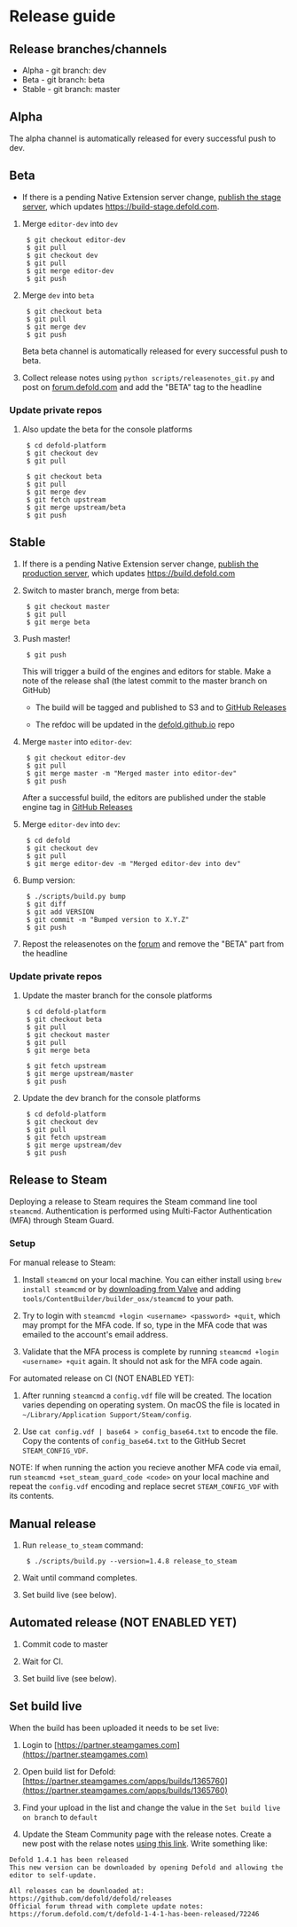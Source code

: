 # Release guide

## Release branches/channels
* Alpha - git branch: dev
* Beta - git branch: beta
* Stable - git branch: master

## Alpha
The alpha channel is automatically released for every successful push to dev.

## Beta

* If there is a pending Native Extension server change, [publish the stage server](https://github.com/defold/extender/blob/dev/README.md#releasing-stage-server), which updates https://build-stage.defold.com.

1. Merge `editor-dev` into `dev`

        $ git checkout editor-dev
        $ git pull
        $ git checkout dev
        $ git pull
        $ git merge editor-dev
        $ git push

1. Merge `dev` into `beta`

        $ git checkout beta
        $ git pull
        $ git merge dev
        $ git push

    Beta beta channel is automatically released for every successful push to beta.

1. Collect release notes using `python scripts/releasenotes_git.py` and post on [forum.defold.com](https://forum.defold.com/c/releasenotes)
and add the "BETA" tag to the headline

### Update private repos

1. Also update the beta for the console platforms

        $ cd defold-platform
        $ git checkout dev
        $ git pull

        $ git checkout beta
        $ git pull
        $ git merge dev
        $ git fetch upstream
        $ git merge upstream/beta
        $ git push

## Stable

1. If there is a pending Native Extension server change, [publish the production server](https://github.com/defold/extender#releasing), which updates https://build.defold.com

1. Switch to master branch, merge from beta:

        $ git checkout master
        $ git pull
        $ git merge beta

1. Push master!

        $ git push

    This will trigger a build of the engines and editors for stable.
    Make a note of the release sha1 (the latest commit to the master branch on GitHub)

    * The build will be tagged and published to S3 and to [GitHub Releases](https://github.com/defold/defold/releases)

    * The refdoc will be updated in the [defold.github.io](https://github.com/defold/defold.github.io) repo

1. Merge `master` into `editor-dev`:

        $ git checkout editor-dev
        $ git pull
        $ git merge master -m "Merged master into editor-dev"
        $ git push

    After a successful build, the editors are published under the stable engine tag in [GitHub Releases](https://github.com/defold/defold/releases)

1. Merge `editor-dev` into `dev`:

        $ cd defold
        $ git checkout dev
        $ git pull
        $ git merge editor-dev -m "Merged editor-dev into dev"

1. Bump version:

        $ ./scripts/build.py bump
        $ git diff
        $ git add VERSION
        $ git commit -m "Bumped version to X.Y.Z"
        $ git push

1. Repost the releasenotes on the [forum](https://forum.defold.com/) and remove the "BETA" part from the headline

### Update private repos

1. Update the master branch for the console platforms

        $ cd defold-platform
        $ git checkout beta
        $ git pull
        $ git checkout master
        $ git pull
        $ git merge beta

        $ git fetch upstream
        $ git merge upstream/master
        $ git push


1. Update the dev branch for the console platforms

        $ cd defold-platform
        $ git checkout dev
        $ git pull
        $ git fetch upstream
        $ git merge upstream/dev
        $ git push


## Release to Steam

Deploying a release to Steam requires the Steam command line tool `steamcmd`. Authentication is performed using Multi-Factor Authentication (MFA) through Steam Guard.

### Setup

For manual release to Steam:

1. Install `steamcmd` on your local machine. You can either install using `brew install steamcmd` or by [downloading from Valve](https://partner.steamgames.com/doc/sdk/uploading#1) and adding `tools/ContentBuilder/builder_osx/steamcmd` to your path.

1. Try to login with `steamcmd +login <username> <password> +quit`, which may prompt for the MFA code. If so, type in the MFA code that was emailed to the account's email address.

1. Validate that the MFA process is complete by running `steamcmd +login <username> +quit` again. It should not ask for the MFA code again.


For automated release on CI (NOT ENABLED YET):

1. After running `steamcmd` a `config.vdf` file will be created. The location varies depending on operating system. On macOS the file is located in `~/Library/Application Support/Steam/config`. 

1. Use `cat config.vdf | base64 > config_base64.txt` to encode the file. Copy the contents of `config_base64.txt` to the GitHub Secret `STEAM_CONFIG_VDF`.


NOTE: If when running the action you recieve another MFA code via email, run `steamcmd +set_steam_guard_code <code>` on your local machine and repeat the `config.vdf` encoding and replace secret `STEAM_CONFIG_VDF` with its contents.


## Manual release

1. Run `release_to_steam` command:

        $ ./scripts/build.py --version=1.4.8 release_to_steam

1. Wait until command completes.

1. Set build live (see below).


## Automated release (NOT ENABLED YET)

1. Commit code to master

1. Wait for CI.

1. Set build live (see below).


## Set build live

When the build has been uploaded it needs to be set live:

1. Login to [https://partner.steamgames.com](https://partner.steamgames.com)

1. Open build list for Defold: [https://partner.steamgames.com/apps/builds/1365760](https://partner.steamgames.com/apps/builds/1365760)

1. Find your upload in the list and change the value in the `Set build live on branch` to `default`

1. Update the Steam Community page with the release notes. Create a new post with the relase notes [using this link](https://steamcommunity.com/games/1365760/partnerevents/edit/). Write something like:

```
Defold 1.4.1 has been released
This new version can be downloaded by opening Defold and allowing the editor to self-update.

All releases can be downloaded at: https://github.com/defold/defold/releases
Official forum thread with complete update notes: https://forum.defold.com/t/defold-1-4-1-has-been-released/72246
```


